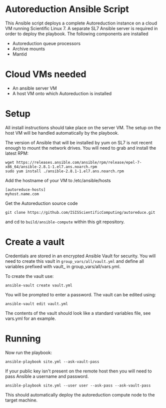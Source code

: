 # Autoreduction Ansible Script

This Ansible script deploys a complete Autoreduction instance on a cloud VM running Scientific Linux 7.
A separate SL7 Ansible server is required in order to deploy the playbook. The following components are installed

 * Autoreduction queue processors
 * Archive mounts
 * Mantid

# Cloud VMs needed

* An ansible server VM
* A host VM onto which Autoreduction is installed 

# Setup

All install instructions should take place on the server VM. The setup on the host VM will
be handled automatically by the playbook.

The version of Ansible that will be installed by yum on SL7 is not recent enough to mount
the network drives. You will need to grab and install the latest RPM:

```
wget https://releases.ansible.com/ansible/rpm/release/epel-7-x86_64/ansible-2.8.1-1.el7.ans.noarch.rpm
sudo yum install ./ansible-2.8.1-1.el7.ans.noarch.rpm
```

Add the hostname of your VM to /etc/ansible/hosts

```
[autoreduce-hosts]
myhost.name.com
```

Get the Autoreduction source code

```
git clone https://github.com/ISISScientificComputing/autoreduce.git
```

and cd to ```build/ansible-compute``` within this git repository.

# Create a vault

Credentials are stored in an encrypted Ansible Vault for security. You will need to create this vault in
```group_vars/all/vault.yml``` and define all variables prefixed with vault_ in group_vars/all/vars.yml.

To create the vault use:

```
ansible-vault create vault.yml
```

You will be prompted to enter a password. The vault can be edited using:

```
ansible-vault edit vault.yml
```

The contents of the vault should look like a standard variables file, see vars.yml for an example.

# Running

Now run the playbook:

```
ansible-playbook site.yml --ask-vault-pass
```

If your public key isn't present on the remote host then you will need to pass Ansible a username and password.

```
ansible-playbook site.yml --user user --ask-pass --ask-vault-pass
```

This should automatically deploy the autoreduction compute node to the target machine.

